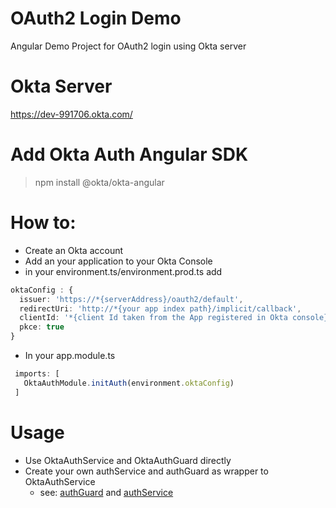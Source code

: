 # OAuth2 Login Demo

Angular Demo Project for OAuth2 login using Okta server

# Okta Server
https://dev-991706.okta.com/

# Add Okta Auth Angular SDK
 > npm install @okta/okta-angular

# How to:
 * Create an Okta account
 * Add an your application to your Okta Console
 * in your environment.ts/environment.prod.ts add
 
 ```typescript
 oktaConfig : {
   issuer: 'https://*{serverAddress}/oauth2/default',
   redirectUri: 'http://*{your app index path}/implicit/callback',
   clientId: '*{client Id taken from the App registered in Okta console}',
   pkce: true
 }
 ``` 
 * In your app.module.ts
 ```typescript 
  imports: [
    OktaAuthModule.initAuth(environment.oktaConfig)
  ]
  ```
  # Usage
  * Use OktaAuthService and OktaAuthGuard directly
  * Create your own authService and authGuard as wrapper to OktaAuthService
    * see:
    [authGuard](https://github.com/angelitoTalens/angular-OAuth2-Okta/blob/master/src/app/auth.guard.ts) and
    [authService](https://github.com/angelitoTalens/angular-OAuth2-Okta/blob/master/src/app/auth.service.ts)
